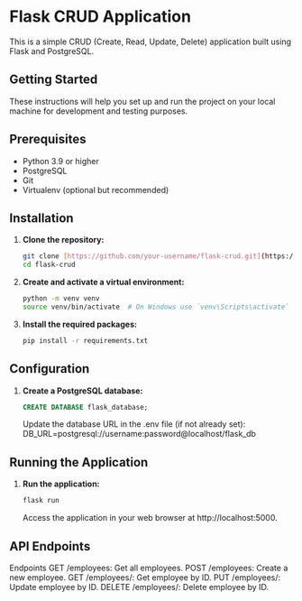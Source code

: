 # Flask CRUD Application

This is a simple CRUD (Create, Read, Update, Delete) application built using Flask and PostgreSQL.


## Getting Started

These instructions will help you set up and run the project on your local machine for development and testing purposes.

## Prerequisites

- Python 3.9 or higher
- PostgreSQL
- Git
- Virtualenv (optional but recommended)

## Installation

1. **Clone the repository:**

    ```sh
    git clone [https://github.com/your-username/flask-crud.git](https://github.com/Chandni-thakkar/Flask-CRUD.git)
    cd flask-crud
    ```

2. **Create and activate a virtual environment:**

    ```sh
    python -m venv venv
    source venv/bin/activate  # On Windows use `venv\Scripts\activate`
    ```

3. **Install the required packages:**

    ```sh
    pip install -r requirements.txt
    ```

## Configuration

1. **Create a PostgreSQL database:**

    ```sql
    CREATE DATABASE flask_database;
    ```
    Update the database URL in the .env file (if not already set):
     DB_URL=postgresql://username:password@localhost/flask_db


## Running the Application

1. **Run the application:**

    ```sh
    flask run
    ```

    Access the application in your web browser at http://localhost:5000.

## API Endpoints

Endpoints
GET /employees: Get all employees.
POST /employees: Create a new employee.
GET /employees/<id>: Get employee by ID.
PUT /employees/<id>: Update employee by ID.
DELETE /employees/<id>: Delete employee by ID.

